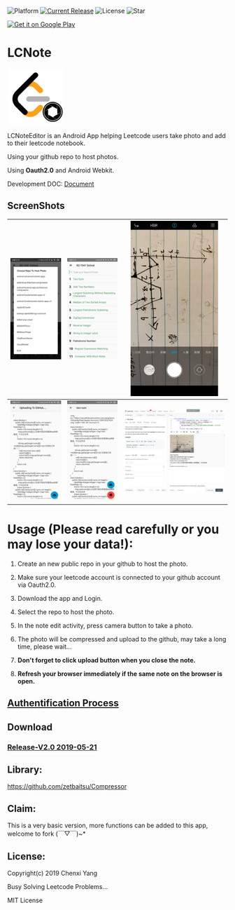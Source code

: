 ![Platform](https://img.shields.io/badge/platform-Android-green.svg?style=flat-square)
[![Current Release](https://img.shields.io/github/release/yangchenxi/LCNoteEditor.svg?style=flat-square)](https://github.com/yangchenxi/LCNoteEditor/releases)
![License](https://img.shields.io/github/license/yangchenxi/LCNoteEditor.svg?style=flat-square)
![Star](https://img.shields.io/github/stars/yangchenxi/LCNoteEditor.svg?style=social)

<a href='https://play.google.com/store/apps/details?id=net.chenxiy.lcnote&pcampaignid=MKT-Other-global-all-co-prtnr-py-PartBadge-Mar2515-1'><img alt='Get it on Google Play' src='https://play.google.com/intl/en/badges/images/generic/en_badge_web_generic.png' width=256/></a>

# LCNote

<img src="./art/lcnote.png" width="128" alt="logo">

LCNoteEditor is an Android App helping Leetcode users take photo and add to their leetcode notebook.

Using your github repo to host photos.

Using **Oauth2.0** and Android Webkit.

Development DOC: [Document](./DOC/API.md)


## ScreenShots

| <img src="./art/screenshot0.png" width="256" alt="logo">| <img src="./art/screenshot1.png" width="256" alt="logo">| <img src="./art/screenshot2.png" width="200" alt="logo">|
|:-------------------------:|:-------------------------:|:-------------------------:|
|<img src="./art/screenshot3.png" width="256" alt="logo"> |<img src="./art/screenshot4.png" width="256" alt="logo">|<img src="./art/screenshot5.png" width="512" alt="logo">|

# Usage (Please read carefully or you may lose your data!):

1. Create an new public repo in your github to host the photo.

2. Make sure your leetcode account is connected to your github account via Oauth2.0.

2. Download the app and Login.

3. Select the repo to host the photo.

4. In the note edit activity, press camera button to take a photo.

5. The photo will be compressed and upload to the github, may take a long time, please wait...

6. **Don't forget to click upload button when you close the note.**

7. **Refresh your browser immediately if the same note on the browser is open.**

## [Authentification Process](./art/auth.png)

## Download

### [Release-V2.0 2019-05-21](https://github.com/yangchenxi/LCNoteEditor/releases/download/2.0/app-release.apk)

## Library:

https://github.com/zetbaitsu/Compressor

## Claim:

This is a very basic version, more functions can be added to this app, welcome to fork (￣▽￣)~*

## License:

Copyright(c) 2019 Chenxi Yang

Busy Solving Leetcode Problems...

MIT License


